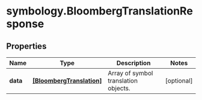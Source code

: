 # symbology.BloombergTranslationResponse

## Properties

Name | Type | Description | Notes
------------ | ------------- | ------------- | -------------
**data** | [**[BloombergTranslation]**](BloombergTranslation.md) | Array of symbol translation objects. | [optional] 


